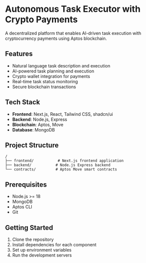 # Autonomous Task Executor with Crypto Payments

A decentralized platform that enables AI-driven task execution with cryptocurrency payments using Aptos blockchain.

## Features
- Natural language task description and execution
- AI-powered task planning and execution
- Crypto wallet integration for payments
- Real-time task status monitoring
- Secure blockchain transactions

## Tech Stack
- **Frontend**: Next.js, React, Tailwind CSS, shadcn/ui
- **Backend**: Node.js, Express
- **Blockchain**: Aptos, Move
- **Database**: MongoDB

## Project Structure
```
/
├── frontend/           # Next.js frontend application
├── backend/           # Node.js Express backend
└── contracts/         # Aptos Move smart contracts
```

## Prerequisites
- Node.js >= 18
- MongoDB
- Aptos CLI
- Git

## Getting Started
1. Clone the repository
2. Install dependencies for each component
3. Set up environment variables
4. Run the development servers
